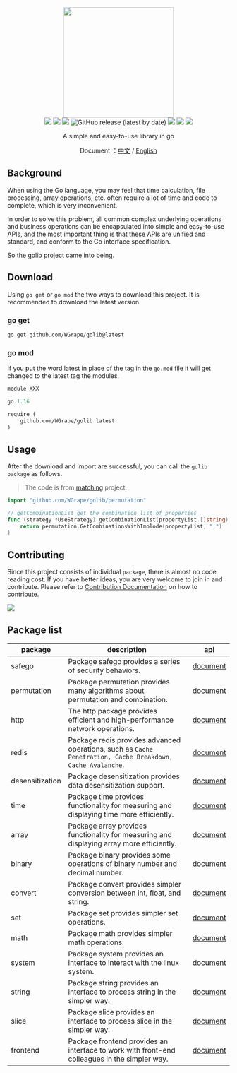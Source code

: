 <div align="center">
<img width="250" src="https://user-images.githubusercontent.com/35942268/177622393-c67a9433-eb2b-4de3-a8e9-262d4db48565.png">
</div>

<div align="center">
    <!-- oscs: https://www.oscs1024.com/cd/1543980900807675904?sign=a3d02348 -->
    <!-- https://www.murphysec.com/ -->
    <a href="https://www.oscs1024.com/project/oscs/WGrape/golib?ref=badge_small" alt="OSCS Status"><img src="https://www.oscs1024.com/platform/badge/WGrape/golib.svg?size=small"/></a>
    <img src="https://img.shields.io/badge/go-1.13+-blue.svg">
    <img src="https://github.com/wgrape/golib/actions/workflows/build.yml/badge.svg">
    <img alt="GitHub release (latest by date)" src="https://img.shields.io/github/v/release/wgrape/golib">
    <img src="https://img.shields.io/badge/Document-中文/English-orange.svg">
    <a href="https://godoc.org/github.com/WGrape/golib"><img src="https://godoc.org/github.com/WGrape/golib?status.svg" ></a>
    <img src="https://img.shields.io/badge/License-MIT-green.svg">   
</div>

<div align="center">    
    <p>A simple and easy-to-use library in go</p>
    <p>Document ：<a href="/README.zh-CN.md">中文</a> / <a href="/README.md">English</a></p>
</div>

## Background

When using the Go language, you may feel that time calculation, file processing, array operations, etc. often require a lot of time and code to complete, which is very inconvenient.

In order to solve this problem, all common complex underlying operations and business operations can be encapsulated into simple and easy-to-use APIs, and the most important thing is that these APIs are unified and standard, and conform to the Go interface specification.

So the golib project came into being.

## Download
Using ```go get``` or ```go mod``` the two ways to download this project. It is recommended to download the latest version.

### go get
```bash
go get github.com/WGrape/golib@latest
```

### go mod
If you put the word latest in place of the tag in the ```go.mod``` file it will get changed to the latest tag the modules.

```mod
module XXX

go 1.16

require (
    github.com/WGrape/golib latest
)

```

## Usage
After the download and import are successful, you can call the ```golib package``` as follows.

> The code is from [matching](https://github.com/WGrape/matching/blob/main/pkg/strategy/strategy.go) project.

```go
import "github.com/WGrape/golib/permutation"

// getCombinationList get the combination list of properties
func (strategy *UseStrategy) getCombinationList(propertyList []string) []string {
    return permutation.GetCombinationsWithImplode(propertyList, ";")
}
```

## Contributing
Since this project consists of individual ```package```, there is almost no code reading cost. If you have better ideas, you are very welcome to join in and contribute. Please refer to [Contribution Documentation](.github/CONTRIBUTING.md) on how to contribute.

<img src="https://contrib.rocks/image?repo=wgrape/golib">

## Package list

| package         | description                                                                                                   | api                                                                    |
|-----------------|---------------------------------------------------------------------------------------------------------------|------------------------------------------------------------------------|
| safego          | Package safego provides a series of security behaviors.                                                       | [document](https://pkg.go.dev/github.com/WGrape/golib/safego)          |
| permutation     | Package permutation provides many algorithms about permutation and combination.                               | [document](https://pkg.go.dev/github.com/WGrape/golib/permutation)     |
| http            | The http package provides efficient and high-performance network operations.                                  | [document](https://pkg.go.dev/github.com/WGrape/golib/http)            |
| redis           | Package redis provides advanced operations, such as ```Cache Penetration, Cache Breakdown, Cache Avalanche```. | [document](https://pkg.go.dev/github.com/WGrape/golib/redis)           |
| desensitization | Package desensitization provides data desensitization support.                                                | [document](https://pkg.go.dev/github.com/WGrape/golib/desensitization) |
| time            | Package time provides functionality for measuring and displaying time more efficiently.                       | [document](https://pkg.go.dev/github.com/WGrape/golib/time)            |
 | array           | Package array provides functionality for measuring and displaying array more efficiently.                     | [document](https://pkg.go.dev/github.com/WGrape/golib/array)           |
| binary          | Package binary provides some operations of binary number and decimal number.                      | [document](https://pkg.go.dev/github.com/WGrape/golib/binary)           |
| convert         | Package convert provides simpler conversion between int, float, and string.                                   | [document](https://pkg.go.dev/github.com/WGrape/golib/convert)         |
| set             | Package set provides simpler set operations.                                                                  | [document](https://pkg.go.dev/github.com/WGrape/golib/set)             |
| math            | Package math provides simpler math operations.                                                                | [document](https://pkg.go.dev/github.com/WGrape/golib/math)            |
| system          | Package system provides an interface to interact with the linux system.                                       | [document](https://pkg.go.dev/github.com/WGrape/golib/system)          |
| string          | Package string provides an interface to process string in the simpler way.                                    | [document](https://pkg.go.dev/github.com/WGrape/golib/string)          |
| slice           | Package slice provides an interface to process slice in the simpler way.                                      | [document](https://pkg.go.dev/github.com/WGrape/golib/slice)           |
| frontend        | Package frontend provides an interface to work with front-end colleagues in the simpler way.                  | [document](https://pkg.go.dev/github.com/WGrape/golib/frontend)        |
